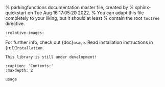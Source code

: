 % parkingfunctions documentation master file, created by
% sphinx-quickstart on Tue Aug 16 17:05:20 2022.
% You can adapt this file completely to your liking, but it should at least
% contain the root `toctree` directive.


```{include} ../../README.md
:relative-images:
```

For further info, check out {doc}`usage`.
Read installation instructions in {ref}`Installation`.

```{warning}
This library is still under development!
```
```{toctree}
:caption: 'Contents:'
:maxdepth: 2

usage
```
